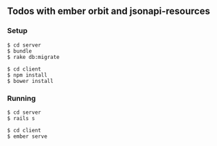 ## Todos with ember orbit and jsonapi-resources 

### Setup

    $ cd server
    $ bundle
    $ rake db:migrate

    $ cd client
    $ npm install
    $ bower install

### Running

    $ cd server
    $ rails s

    $ cd client
    $ ember serve

